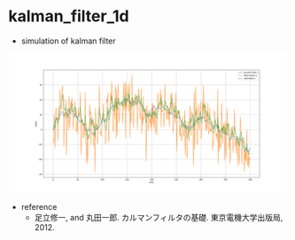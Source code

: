 # kalman_filter_1d

- simulation of kalman filter

![sample image](https://github.com/yoshimasa1700/kalman_filter_1d/blob/media/kalman_filter_1dim.png?raw=true)

- reference
  - 足立修一, and 丸田一郎. カルマンフィルタの基礎. 東京電機大学出版局, 2012.
